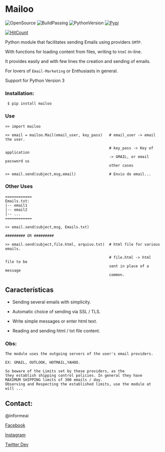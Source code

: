 # Mailoo
![OpenSource](https://img.shields.io/static/v1?label=GitHub&message=Opensource&color=blue&logo=github&logoColor=violet)
![BuildPassing](https://img.shields.io/static/v1?label=build&message=passing&color=brightgreen)
![PythonVersion](https://img.shields.io/static/v1?label=python&message=>=3.6&color=brightgreen&logo=python&logoColor=white)
[![Pypi](https://img.shields.io/static/v1?label=Pypi&logo=pypi&logoColor=white&message=v1.0.2&color=9f55ff)](https://pypi.org/project/mailoo/)

[![HitCount](https://hits.dwyl.com/informeai/mailoo.svg)](http://hits.dwyl.com/informeai/mailoo)


Python module that facilitates sending Emails using providers
`SMTP`. 

With functions for loading content from files, writing to
`html` in-line. 

It provides easily and with few lines the creation and sending of emails.

For lovers of `Email-Marketing` or Enthusiasts in general.

Support for Python Version 3

### Installation:
```
 $ pip install mailoo
```

### Use
```
>> import mailoo

>> email = mailoo.Mail(email_user, key_pass)   # email_user -> email the user.

                                               # key_pass -> Key of application
                                               -> GMAIL, or email password us
                                               other cases

>> email.send(subject,msg,email)               # Envio do email...
```
### Other Uses
```
============
Emails.txt:
|-- email1
|-- email2
|-- ...
============

>> email.send(subject,msg, Emails.txt)

######### OR #########
                                            
>> email.send(subject,file.html, arquivo.txt)  # html file for various emails.

                                               # file.html -> html file to be
                                               sent in place of a message
                                               common.

```

## Características
* Sending several emails with simplicity.

* Automatic choice of sending via SSL / TLS.

* Write simple messages or enter html text.

* Reading and sending html / txt file content.

### Obs:
```
The module uses the outgoing servers of the user's email providers.

EX: GMAIL, OUTLOOK, HOTMAIL,YAHOO.

So beware of the Limits set by these providers, as the
they establish shipping control policies. In general they have
MAXIMUM SHIPPING limits of 300 emails / day.
Observing and Respecting the established limits, use the module at will ...
```
## Contact:
@informeai

[Facebook](https://www.facebook.com/informeai/)

[Instagram](https://www.instagram.com/informeaioficial/)

[Twitter Dev](https://twitter.com/WellingtonGade4)
